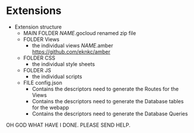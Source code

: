 # Extensions
* Extension structure
    * MAIN FOLDER *NAME*.gocloud renamed zip file
    * FOLDER Views
        * the individual views *NAME*.amber https://github.com/eknkc/amber
    * FOLDER CSS
        * the individual style sheets
    * FOLDER JS
        * the individual scripts
    * FILE config.json
        * Contains the descriptors need to generate the Routes for the Views
        * Contains the descriptors need to generate the Database tables for the webapp
        * Contains the descriptors need to generate the Database Queries
        
OH GOD WHAT HAVE I DONE. PLEASE SEND HELP.